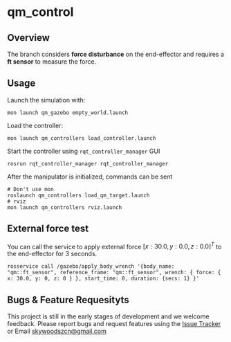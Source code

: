 # qm_control

## Overview

The branch considers **force disturbance** on the end-effector and requires a **ft sensor** to measure the force.

## Usage

Launch the simulation with:

```
mon launch qm_gazebo empty_world.launch
```

Load the controller:

```
mon launch qm_controllers load_controller.launch
```

Start the controller using `rqt_controller_manager` GUI

```
rosrun rqt_controller_manager rqt_controller_manager
```

After the manipulator is initialized, commands can be sent

```
# Don't use mon
roslaunch qm_controllers load_qm_target.launch 
# rviz
mon launch qm_controllers rviz.launch
```

## External force test

You can call the service to apply external force $[x: 30.0, y: 0.0, z: 0.0]^T$ to the end-effector for 3 seconds.

```
rosservice call /gazebo/apply_body_wrench '{body_name: "qm::ft_sensor", reference_frame: "qm::ft_sensor", wrench: { force: { x: 30.0, y: 0, z: 0 } }, start_time: 0, duration: {secs: 1} }'
```

## Bugs & Feature Requesityts

This project is still in the early stages of development and we welcome feedback.  Please report bugs and request features using the [Issue Tracker](https://github.com/skywoodsz/qm_control/issues) or Email skywoodszcn@gmail.com
